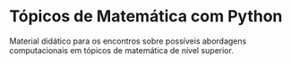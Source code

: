 # Tópicos de Matemática com Python

Material didático para os encontros sobre possíveis abordagens computacionais em tópicos de matemática de nível superior.
